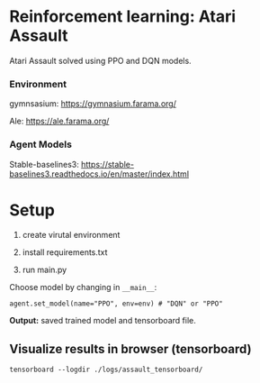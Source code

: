 # Reinforcement learning: Atari Assault 

Atari Assault solved using PPO and DQN models.

### Environment
gymnsasium: https://gymnasium.farama.org/

Ale: https://ale.farama.org/

### Agent Models
Stable-baselines3: https://stable-baselines3.readthedocs.io/en/master/index.html

# Setup
1. create virutal environment

2. install requirements.txt

3. run main.py

Choose model by changing in `__main__`: 
```
agent.set_model(name="PPO", env=env) # "DQN" or "PPO"
```

**Output:** saved trained model and tensorboard file.  

## Visualize results in browser (tensorboard)
```
tensorboard --logdir ./logs/assault_tensorboard/
```